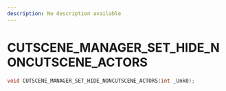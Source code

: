 ```yaml
---
description: No description available 
---
```


# CUTSCENE_MANAGER_SET_HIDE_NONCUTSCENE_ACTORS

```cpp
void CUTSCENE_MANAGER_SET_HIDE_NONCUTSCENE_ACTORS(int _Unk0);
```
